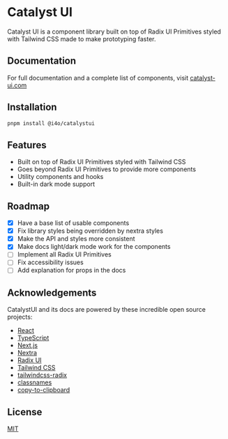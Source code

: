# Catalyst UI

Catalyst UI is a component library built on top of Radix UI Primitives styled with Tailwind CSS made to make prototyping faster.

## Documentation

For full documentation and a complete list of components, visit [catalyst-ui.com](https://catalyst-ui.com/)

## Installation

```bash
pnpm install @i4o/catalystui
```

## Features

-   Built on top of Radix UI Primitives styled with Tailwind CSS
-   Goes beyond Radix UI Primitives to provide more components
-   Utility components and hooks
-   Built-in dark mode support

## Roadmap

-   [x] Have a base list of usable components
-   [x] Fix library styles being overridden by nextra styles
-   [x] Make the API and styles more consistent
-   [x] Make docs light/dark mode work for the components
-   [ ] Implement all Radix UI Primitives
-   [ ] Fix accessibility issues
-   [ ] Add explanation for props in the docs

## Acknowledgements

CatalystUI and its docs are powered by these incredible open source projects:

-   [React](https://reactjs.org/)
-   [TypeScript](https://www.typescriptlang.org/)
-   [Next.js](https://nextjs.org/)
-   [Nextra](https://nextra.site/)
-   [Radix UI](https://www.radix-ui.com/)
-   [Tailwind CSS](https://tailwindcss.com/)
-   [tailwindcss-radix](https://github.com/ecklf/tailwindcss-radix)
-   [classnames](https://github.com/JedWatson/classnames)
-   [copy-to-clipboard](https://github.com/sudodoki/copy-to-clipboard)

## License

[MIT](https://choosealicense.com/licenses/mit/)

